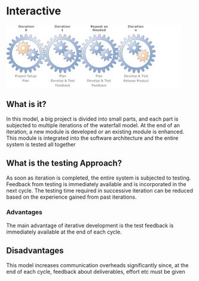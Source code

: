 # Interactive

![Interactive Model](https://github.com/LeeMurray/ToolBoxforGuy/blob/master/Images/2.%20Interactive.jpeg "Interactive Model Image")

## What is it? 
In this model, a big project is divided into small parts, and each part is subjected to multiple iterations of the waterfall model. At the end of an iteration, a new module is developed or an existing module is enhanced. This module is integrated into the software architecture and the entire system is tested all together  

## What is the testing Approach? 
As soon as iteration is completed, the entire system is subjected to testing. Feedback from testing is immediately available and is incorporated in the next cycle. The testing time required in successive iteration can be reduced based on the experience gained from past iterations. 

### Advantages 
The main advantage of iterative development is the test feedback is immediately available at the end of each cycle. 

## Disadvantages 
This model increases communication overheads significantly since, at the end of each cycle, feedback about deliverables, effort etc must be given
